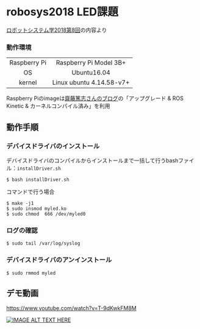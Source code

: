 # robosys2018 LED課題

[ロボットシステム学2018第8回](https://github.com/ryuichiueda/robosys2018/blob/master/06.md)の内容より

### 動作環境

|||
|:--:|:--:|
|Raspberry Pi|Raspberry Pi Model 3B+|
|OS| Ubuntu16.04|
|kernel|Linux ubuntu 4.14.58-v7+|

Raspberry Piのimageは[齋藤篤志さんのブログ](https://www.asrobot.me/entry/2018/07/11/001603/)の「アップグレード & ROS Kinetic & カーネルコンパイル済み」を利用


## 動作手順

### デバイスドライバのインストール

デバイスドライバのコンパイルからインストールまで一括して行うbashファイル：`installDriver.sh`

```
$ bash installDriver.sh
```

コマンドで行う場合
```
$ make -j1
$ sudo insmod myled.ko
$ sudo chmod  666 /dev/myled0
```

### ログの確認
```
$ sudo tail /var/log/syslog
```

### デバイスドライバのアンインストール
```
$ sudo rmmod myled
```

## デモ動画

https://www.youtube.com/watch?v=T-9dKwkFM8M

[![IMAGE ALT TEXT HERE](https://www.youtube.com/watch?v=T-9dKwkFM8M/0.jpg)](https://www.youtube.com/watch?v=T-9dKwkFM8M)
